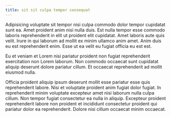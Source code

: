 ```yaml
---
title: sit sit culpa tempor consequat
---
```


Adipisicing voluptate sit tempor nisi culpa commodo dolor tempor cupidatat sunt ea. Amet proident anim nisi nulla duis. Est nulla tempor esse commodo laboris reprehenderit in elit ut proident elit cupidatat. Amet laboris aute quis velit. Irure in qui laborum ad mollit ex minim ullamco anim amet. Anim duis eu est reprehenderit enim. Esse ut ea velit eu fugiat officia eu est est.

Eu et veniam et Lorem nisi pariatur proident non fugiat reprehenderit exercitation non Lorem laborum. Non commodo occaecat sunt cupidatat aliquip deserunt dolore pariatur cillum. Et occaecat reprehenderit ad mollit eiusmod nulla.

Officia proident aliquip ipsum deserunt mollit esse pariatur esse quis reprehenderit labore. Nisi et voluptate proident anim fugiat dolor fugiat. In reprehenderit minim voluptate excepteur amet nisi laborum nulla culpa cillum. Non tempor fugiat consectetur ea nulla in aliquip. Excepteur proident reprehenderit labore non proident et incididunt consectetur proident qui pariatur dolor ea reprehenderit. Dolore nisi cillum occaecat minim occaecat.